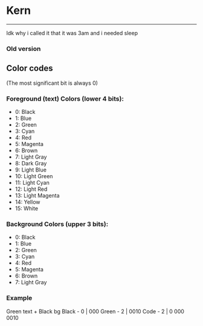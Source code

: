 # Kern

---

Idk why i called it that it was 3am and i needed sleep

### Old version

## Color codes
(The most significant bit is always 0)
### Foreground (text) Colors (lower 4 bits):
- 0: Black
- 1: Blue
- 2: Green
- 3: Cyan
- 4: Red
- 5: Magenta
- 6: Brown
- 7: Light Gray
- 8: Dark Gray
- 9: Light Blue
- 10: Light Green
- 11: Light Cyan
- 12: Light Red
- 13: Light Magenta
- 14: Yellow
- 15: White

### Background Colors (upper 3 bits):
- 0: Black
- 1: Blue
- 2: Green
- 3: Cyan
- 4: Red
- 5: Magenta
- 6: Brown
- 7: Light Gray

### Example
Green text + Black bg
Black - 0 | 000
Green - 2 | 0010
Code  - 2 | 0 000 0010
